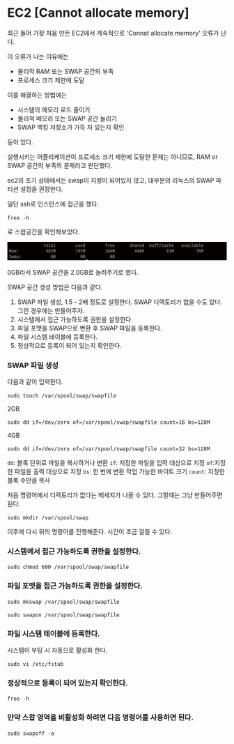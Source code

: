 # EC2 [Cannot allocate memory]

최근 들어 가장 처음 만든 EC2에서 계속적으로 
'Connat allocate memory' 오류가 난다.

이 오류가 나는 이유에는
  - 물리적 RAM 또는 SWAP 공간의 부족
  - 프로세스 크기 제한에 도달

이를 해결하는 방법에는
  - 시스템의 메모리 로드 줄이기
  - 물리적 메모리 또는 SWAP 공간 늘리기
  - SWAP 백킹 저장소가 가득 차 있는지 확인

등이 있다. 

실행시키는 어플리케이션이 프로세스 크기 제한에 도달한 문제는 아니므로, RAM or SWAP 공간의 부족의 문제라고 판단했다.

ec2의 초기 상태에서는 swap이 지정이 되어있지 않고, 대부분의 리눅스의 SWAP 파티션 설정을 권장한다.

일단 ssh로 인스턴스에 접근을 했다.

```
free -h
```
로 스왑공간을 확인해보았다.

![EC2_screensh](./img/1.png)

0GB라서 SWAP 공간을 2.0GB로 늘려주기로 했다.

SWAP 공간 생성 방법은 다음과 같다.
  1. SWAP 파일 생성, 1.5 - 2배 정도로 설정한다. SWAP 디렉토리가 없을 수도 있다. 그런 경우에는 만들어주자.
  2. 시스템에서 접근 가능하도록 권한을 설정한다.
  3. 파일 포맷을 SWAP으로 변환 후 SWAP 파일을 등록한다.
  4. 파일 시스템 테이블에 등록한다. 
  5. 정상적으로 등록이 되어 있는지 확인한다.

### SWAP 파일 생성
다음과 같이 입력한다.

```
sudo touch /var/spool/swap/swapfile 
```
2GB
```
sudo dd if=/dev/zero of=/var/spool/swap/swapfile count=16 bs=128M
```
4GB
```
sudo dd if=/dev/zero of=/var/spool/swap/swapfile count=32 bs=128M
```
`dd`: 블록 단위로 파일을 복사하거나 변환
`if`: 지정한 파일을 입력 대상으로 지정
`of`:지정한 파일을 출력 대상으로 지정
`bs`: 한 번에 변환 작업 가능한 바이트 크기
`count`: 지정한 블록 수만큼 복사



처음 명령어에서 디렉토리가 없다는 메세지가 나올 수 있다.
그럴때는 그냥 만들어주면 된다. 

```
sudo mkdir /var/spool/swap
```

이후에 다시 위의 명령어를 진행해준다.
시간이 조금 걸릴 수 있다.

### 시스템에서 접근 가능하도록 권한을 설정한다.
```
sudo chmod 600 /var/spool/swap/swapfile
```
### 파일 포맷을 접근 가능하도록 권한을 설정한다.
```
sudo mkswap /var/spool/swap/swapfile
```
```
sudo swapon /var/spool/swap/swapfile
```
### 파일 시스템 테이블에 등록한다.
시스템이 부팅 시 자동으로 활성화 한다. 
```
sudo vi /etc/fstab
```
### 정상적으로 등록이 되어 있는지 확인한다.
```
free -h
```

### 만약 스왑 영역을 비활성화 하려면 다음 명령어를 사용하면 된다.
```
sudo swapoff -a
```










